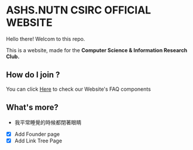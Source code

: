 # ASHS.NUTN CSIRC OFFICIAL WEBSITE
Hello there! Welcom to this repo.    

This is a website, made for the **Computer Science & Information Research Club.**

## How do I join ?
You can click [Here]() to check our Website's FAQ components

## What's more?
+ 我平常睡覺的時候都閉著眼睛
+ [x] Add Founder page
+ [x] Add Link Tree Page